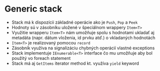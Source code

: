 # Generic stack

- Stack má k dispozícii základné operácie ako je `Push`, `Pop` a `Peek`
- Hodnoty sú v zásobníku uložené v špeciálnom wrappery `Item<T>`
- Využitie wrapperu `Item<T>` nám umožňuje spolu s hodnotami ukladať aj metadáta (napr. dátum vloženia, id prvku atď.) o vkladaných hodnotách
- `Item<T>` je realizovaný pomocou `record`
- Zásobník využíva na signalizáciu chybných operácií vlastné exceptions
- Stack implementuje `IEnumerable<T>` interface čo mu umožňuje aby bol použitý vo foreach statement
- Stack má aj `GetItems` iterator method kt. využíva `yield` keyword